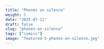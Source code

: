 ```yaml
---
title: "Phones on silence"
weight: 5
date: "2025-07-11"
draft: false
slug: "phones-on-silence"
tags: ["comics"]
image: "featured-5-phones-on-silence.jpg"
---
```

